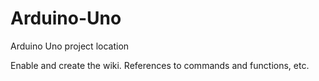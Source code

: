 # Arduino-Uno
Arduino Uno project location

Enable and create the wiki.
  References to commands and functions, etc.
